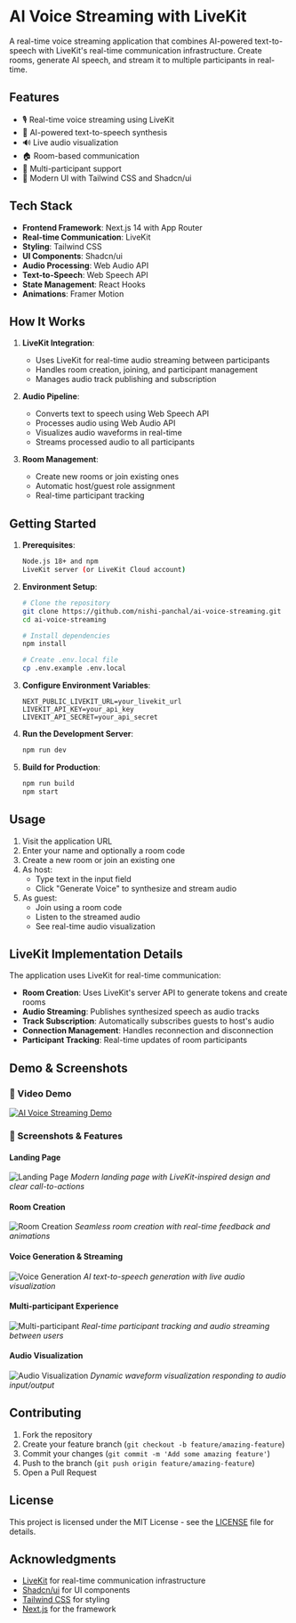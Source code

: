 # AI Voice Streaming with LiveKit

A real-time voice streaming application that combines AI-powered text-to-speech with LiveKit's real-time communication infrastructure. Create rooms, generate AI speech, and stream it to multiple participants in real-time.

## Features

- 🎙️ Real-time voice streaming using LiveKit
- 🤖 AI-powered text-to-speech synthesis
- 🔊 Live audio visualization
- 🏠 Room-based communication
- 👥 Multi-participant support
- 🎨 Modern UI with Tailwind CSS and Shadcn/ui

## Tech Stack

- **Frontend Framework**: Next.js 14 with App Router
- **Real-time Communication**: LiveKit
- **Styling**: Tailwind CSS
- **UI Components**: Shadcn/ui
- **Audio Processing**: Web Audio API
- **Text-to-Speech**: Web Speech API
- **State Management**: React Hooks
- **Animations**: Framer Motion

## How It Works

1. **LiveKit Integration**:
   - Uses LiveKit for real-time audio streaming between participants
   - Handles room creation, joining, and participant management
   - Manages audio track publishing and subscription

2. **Audio Pipeline**:
   - Converts text to speech using Web Speech API
   - Processes audio using Web Audio API
   - Visualizes audio waveforms in real-time
   - Streams processed audio to all participants

3. **Room Management**:
   - Create new rooms or join existing ones
   - Automatic host/guest role assignment
   - Real-time participant tracking

## Getting Started

1. **Prerequisites**:
   ```bash
   Node.js 18+ and npm
   LiveKit server (or LiveKit Cloud account)
   ```

2. **Environment Setup**:
   ```bash
   # Clone the repository
   git clone https://github.com/nishi-panchal/ai-voice-streaming.git
   cd ai-voice-streaming

   # Install dependencies
   npm install

   # Create .env.local file
   cp .env.example .env.local
   ```

3. **Configure Environment Variables**:
   ```env
   NEXT_PUBLIC_LIVEKIT_URL=your_livekit_url
   LIVEKIT_API_KEY=your_api_key
   LIVEKIT_API_SECRET=your_api_secret
   ```

4. **Run the Development Server**:
   ```bash
   npm run dev
   ```

5. **Build for Production**:
   ```bash
   npm run build
   npm start
   ```

## Usage

1. Visit the application URL
2. Enter your name and optionally a room code
3. Create a new room or join an existing one
4. As host:
   - Type text in the input field
   - Click "Generate Voice" to synthesize and stream audio
5. As guest:
   - Join using a room code
   - Listen to the streamed audio
   - See real-time audio visualization

## LiveKit Implementation Details

The application uses LiveKit for real-time communication:

- **Room Creation**: Uses LiveKit's server API to generate tokens and create rooms
- **Audio Streaming**: Publishes synthesized speech as audio tracks
- **Track Subscription**: Automatically subscribes guests to host's audio
- **Connection Management**: Handles reconnection and disconnection
- **Participant Tracking**: Real-time updates of room participants

## Demo & Screenshots

### 🎥 Video Demo
[![AI Voice Streaming Demo](https://img.youtube.com/vi/YOUR_VIDEO_ID/0.jpg)](https://www.youtube.com/watch?v=YOUR_VIDEO_ID)

### 📸 Screenshots & Features

#### Landing Page
![Landing Page](./public/screenshots/landing.png)
*Modern landing page with LiveKit-inspired design and clear call-to-actions*

#### Room Creation
![Room Creation](./public/screenshots/room-creation.gif)
*Seamless room creation with real-time feedback and animations*

#### Voice Generation & Streaming
![Voice Generation](./public/screenshots/voice-generation.gif)
*AI text-to-speech generation with live audio visualization*

#### Multi-participant Experience
![Multi-participant](./public/screenshots/participants.png)
*Real-time participant tracking and audio streaming between users*

#### Audio Visualization
![Audio Visualization](./public/screenshots/audio-viz.gif)
*Dynamic waveform visualization responding to audio input/output*

## Contributing

1. Fork the repository
2. Create your feature branch (`git checkout -b feature/amazing-feature`)
3. Commit your changes (`git commit -m 'Add some amazing feature'`)
4. Push to the branch (`git push origin feature/amazing-feature`)
5. Open a Pull Request

## License

This project is licensed under the MIT License - see the [LICENSE](LICENSE) file for details.

## Acknowledgments

- [LiveKit](https://livekit.io/) for real-time communication infrastructure
- [Shadcn/ui](https://ui.shadcn.com/) for UI components
- [Tailwind CSS](https://tailwindcss.com/) for styling
- [Next.js](https://nextjs.org/) for the framework
